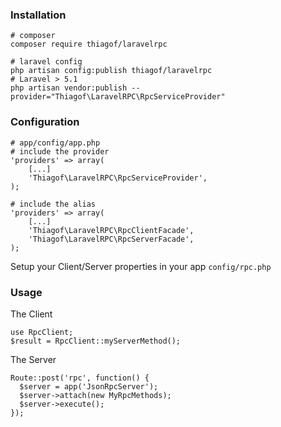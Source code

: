 ### Installation

    # composer
    composer require thiagof/laravelrpc

    # laravel config
    php artisan config:publish thiagof/laravelrpc
    # Laravel > 5.1
    php artisan vendor:publish --provider="Thiagof\LaravelRPC\RpcServiceProvider"



### Configuration

    # app/config/app.php
    # include the provider
    'providers' => array(
        [...]
        'Thiagof\LaravelRPC\RpcServiceProvider',
    );

    # include the alias
    'providers' => array(
        [...]
        'Thiagof\LaravelRPC\RpcClientFacade',
        'Thiagof\LaravelRPC\RpcServerFacade',
    );

Setup your Client/Server properties in your app `config/rpc.php`

### Usage

The Client

    use RpcClient;
    $result = RpcClient::myServerMethod();

The Server
    
    Route::post('rpc', function() {
      $server = app('JsonRpcServer');
      $server->attach(new MyRpcMethods);
      $server->execute();
    });
